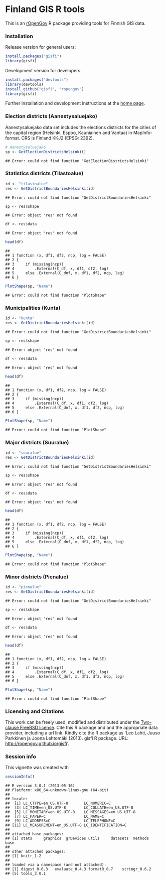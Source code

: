 <!--
%\VignetteEngine{knitr}
%\VignetteIndexEntry{An R Markdown Vignette made with knitr}
-->

Finland GIS R tools
===========

This is an [rOpenGov](http://ropengov.github.com/helsinki) R package
providing tools for Finnish GIS data.


### Installation

Release version for general users:


```r
install.packages("gisfi")
library(gisfi)
```


Development version for developers:


```r
install.packages("devtools")
library(devtools)
install_github("gisfi", "ropengov")
library(gisfi)
```


Further installation and development instructions at the [home
page](http://ropengov.github.com/gisfi).


### Election districts (Aanestysaluejako)

Aanestysaluejako data set includes the elections districts for the cities of the capital region (Helsinki, Espoo, Kauniainen and Vantaa) in MapInfo-format. CRS is Finland KKJ2 (EPSG: 2392). 


```r
# Aanestysaluejako
sp <- GetElectionDistrictsHelsinki()
```

```
## Error: could not find function "GetElectionDistrictsHelsinki"
```



### Statistics districts (Tilastoalue)


```r
id <- "tilastoalue"
res <- GetDistrictBoundariesHelsinki(id)
```

```
## Error: could not find function "GetDistrictBoundariesHelsinki"
```

```r
sp <- res$shape
```

```
## Error: object 'res' not found
```

```r
df <- res$data
```

```
## Error: object 'res' not found
```

```r
head(df)
```

```
##                                                   
## 1 function (x, df1, df2, ncp, log = FALSE)        
## 2 {                                               
## 3     if (missing(ncp))                           
## 4         .External(C_df, x, df1, df2, log)       
## 5     else .External(C_dnf, x, df1, df2, ncp, log)
## 6 }
```

```r
PlotShape(sp, "Name")
```

```
## Error: could not find function "PlotShape"
```


### Municipalities (Kunta)


```r
id <- "kunta"
res <- GetDistrictBoundariesHelsinki(id)
```

```
## Error: could not find function "GetDistrictBoundariesHelsinki"
```

```r
sp <- res$shape
```

```
## Error: object 'res' not found
```

```r
df <- res$data
```

```
## Error: object 'res' not found
```

```r
head(df)
```

```
##                                                   
## 1 function (x, df1, df2, ncp, log = FALSE)        
## 2 {                                               
## 3     if (missing(ncp))                           
## 4         .External(C_df, x, df1, df2, log)       
## 5     else .External(C_dnf, x, df1, df2, ncp, log)
## 6 }
```

```r
PlotShape(sp, "Name")
```

```
## Error: could not find function "PlotShape"
```


### Major districts (Suuralue)


```r
id <- "suuralue"
res <- GetDistrictBoundariesHelsinki(id)
```

```
## Error: could not find function "GetDistrictBoundariesHelsinki"
```

```r
sp <- res$shape
```

```
## Error: object 'res' not found
```

```r
df <- res$data
```

```
## Error: object 'res' not found
```

```r
head(df)
```

```
##                                                   
## 1 function (x, df1, df2, ncp, log = FALSE)        
## 2 {                                               
## 3     if (missing(ncp))                           
## 4         .External(C_df, x, df1, df2, log)       
## 5     else .External(C_dnf, x, df1, df2, ncp, log)
## 6 }
```

```r
PlotShape(sp, "Name")
```

```
## Error: could not find function "PlotShape"
```


### Minor districts (Pienalue)


```r
id <- "pienalue"
res <- GetDistrictBoundariesHelsinki(id)
```

```
## Error: could not find function "GetDistrictBoundariesHelsinki"
```

```r
sp <- res$shape
```

```
## Error: object 'res' not found
```

```r
df <- res$data
```

```
## Error: object 'res' not found
```

```r
head(df)
```

```
##                                                   
## 1 function (x, df1, df2, ncp, log = FALSE)        
## 2 {                                               
## 3     if (missing(ncp))                           
## 4         .External(C_df, x, df1, df2, log)       
## 5     else .External(C_dnf, x, df1, df2, ncp, log)
## 6 }
```

```r
PlotShape(sp, "Name")
```

```
## Error: could not find function "PlotShape"
```




### Licensing and Citations

This work can be freely used, modified and distributed under the
[Two-clause FreeBSD
license](http://en.wikipedia.org/wiki/BSD\_licenses). Cite this R
package and and the appropriate data provider, including a url
link. Kindly cite the R package as 'Leo Lahti, Juuso Parkkinen ja
Joona Lehtomäki (2013). gisfi R package. URL:
http://ropengov.github.io/gisfi'.


### Session info


This vignette was created with


```r
sessionInfo()
```

```
## R version 3.0.1 (2013-05-16)
## Platform: x86_64-unknown-linux-gnu (64-bit)
## 
## locale:
##  [1] LC_CTYPE=en_US.UTF-8       LC_NUMERIC=C              
##  [3] LC_TIME=en_US.UTF-8        LC_COLLATE=en_US.UTF-8    
##  [5] LC_MONETARY=en_US.UTF-8    LC_MESSAGES=en_US.UTF-8   
##  [7] LC_PAPER=C                 LC_NAME=C                 
##  [9] LC_ADDRESS=C               LC_TELEPHONE=C            
## [11] LC_MEASUREMENT=en_US.UTF-8 LC_IDENTIFICATION=C       
## 
## attached base packages:
## [1] stats     graphics  grDevices utils     datasets  methods   base     
## 
## other attached packages:
## [1] knitr_1.2
## 
## loaded via a namespace (and not attached):
## [1] digest_0.6.3   evaluate_0.4.3 formatR_0.7    stringr_0.6.2 
## [5] tools_3.0.1
```


